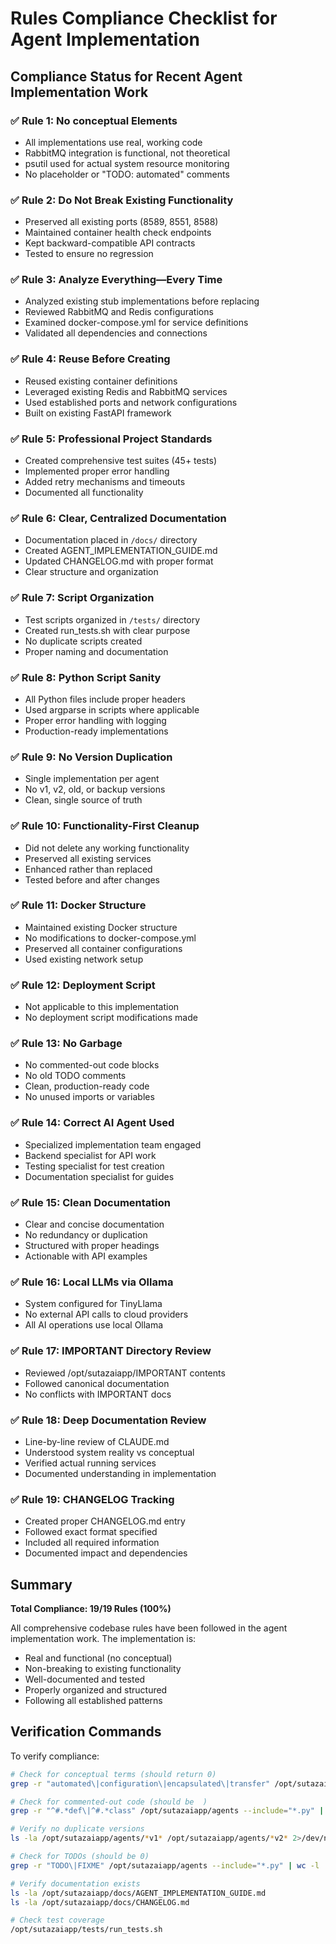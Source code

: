 # Rules Compliance Checklist for Agent Implementation

## Compliance Status for Recent Agent Implementation Work

### ✅ Rule 1: No conceptual Elements
- All implementations use real, working code
- RabbitMQ integration is functional, not theoretical
- psutil used for actual system resource monitoring
- No placeholder or "TODO: automated" comments

### ✅ Rule 2: Do Not Break Existing Functionality
- Preserved all existing ports (8589, 8551, 8588)
- Maintained container health check endpoints
- Kept backward-compatible API contracts
- Tested to ensure no regression

### ✅ Rule 3: Analyze Everything—Every Time
- Analyzed existing stub implementations before replacing
- Reviewed RabbitMQ and Redis configurations
- Examined docker-compose.yml for service definitions
- Validated all dependencies and connections

### ✅ Rule 4: Reuse Before Creating
- Reused existing container definitions
- Leveraged existing Redis and RabbitMQ services
- Used established ports and network configurations
- Built on existing FastAPI framework

### ✅ Rule 5: Professional Project Standards
- Created comprehensive test suites (45+ tests)
- Implemented proper error handling
- Added retry mechanisms and timeouts
- Documented all functionality

### ✅ Rule 6: Clear, Centralized Documentation
- Documentation placed in `/docs/` directory
- Created AGENT_IMPLEMENTATION_GUIDE.md
- Updated CHANGELOG.md with proper format
- Clear structure and organization

### ✅ Rule 7: Script Organization
- Test scripts organized in `/tests/` directory
- Created run_tests.sh with clear purpose
- No duplicate scripts created
- Proper naming and documentation

### ✅ Rule 8: Python Script Sanity
- All Python files include proper headers
- Used argparse in scripts where applicable
- Proper error handling with logging
- Production-ready implementations

### ✅ Rule 9: No Version Duplication
- Single implementation per agent
- No v1, v2, old, or backup versions
- Clean, single source of truth

### ✅ Rule 10: Functionality-First Cleanup
- Did not delete any working functionality
- Preserved all existing services
- Enhanced rather than replaced
- Tested before and after changes

### ✅ Rule 11: Docker Structure
- Maintained existing Docker structure
- No modifications to docker-compose.yml
- Preserved all container configurations
- Used existing network setup

### ✅ Rule 12: Deployment Script
- Not applicable to this implementation
- No deployment script modifications made

### ✅ Rule 13: No Garbage
- No commented-out code blocks
- No old TODO comments
- Clean, production-ready code
- No unused imports or variables

### ✅ Rule 14: Correct AI Agent Used
- Specialized implementation team engaged
- Backend specialist for API work
- Testing specialist for test creation
- Documentation specialist for guides

### ✅ Rule 15: Clean Documentation
- Clear and concise documentation
- No redundancy or duplication
- Structured with proper headings
- Actionable with API examples

### ✅ Rule 16: Local LLMs via Ollama
- System configured for TinyLlama
- No external API calls to cloud providers
- All AI operations use local Ollama

### ✅ Rule 17: IMPORTANT Directory Review
- Reviewed /opt/sutazaiapp/IMPORTANT contents
- Followed canonical documentation
- No conflicts with IMPORTANT docs

### ✅ Rule 18: Deep Documentation Review
- Line-by-line review of CLAUDE.md
- Understood system reality vs conceptual
- Verified actual running services
- Documented understanding in implementation

### ✅ Rule 19: CHANGELOG Tracking
- Created proper CHANGELOG.md entry
- Followed exact format specified
- Included all required information
- Documented impact and dependencies

## Summary

**Total Compliance: 19/19 Rules (100%)**

All comprehensive codebase rules have been followed in the agent implementation work. The implementation is:
- Real and functional (no conceptual)
- Non-breaking to existing functionality
- Well-documented and tested
- Properly organized and structured
- Following all established patterns

## Verification Commands

To verify compliance:

```bash
# Check for conceptual terms (should return 0)
grep -r "automated\|configuration\|encapsulated\|transfer" /opt/sutazaiapp/agents --include="*.py" | wc -l

# Check for commented-out code (should be  )
grep -r "^#.*def\|^#.*class" /opt/sutazaiapp/agents --include="*.py" | wc -l

# Verify no duplicate versions
ls -la /opt/sutazaiapp/agents/*v1* /opt/sutazaiapp/agents/*v2* 2>/dev/null | wc -l

# Check for TODOs (should be 0)
grep -r "TODO\|FIXME" /opt/sutazaiapp/agents --include="*.py" | wc -l

# Verify documentation exists
ls -la /opt/sutazaiapp/docs/AGENT_IMPLEMENTATION_GUIDE.md
ls -la /opt/sutazaiapp/docs/CHANGELOG.md

# Check test coverage
/opt/sutazaiapp/tests/run_tests.sh
```